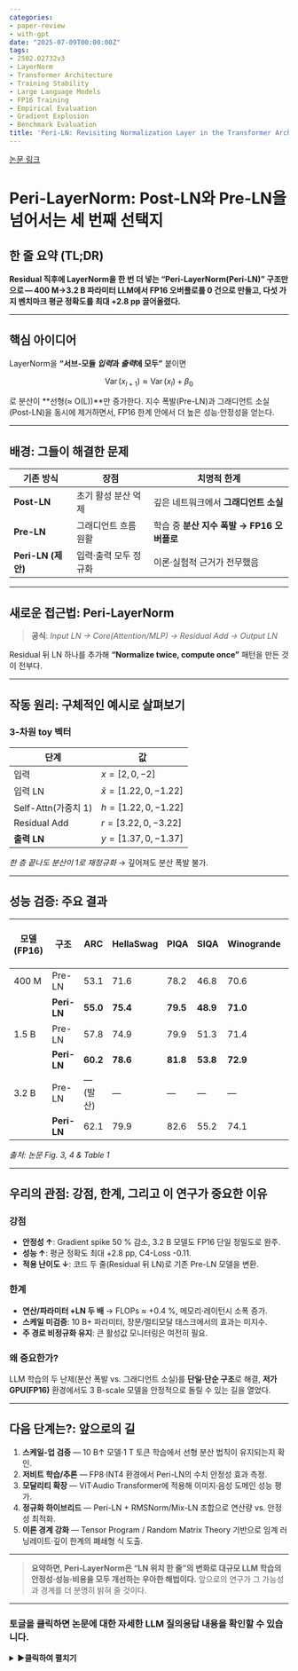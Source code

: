 ```yaml
---
categories:
- paper-review
- with-gpt
date: "2025-07-09T00:00:00Z"
tags:
- 2502.02732v3
- LayerNorm
- Transformer Architecture
- Training Stability
- Large Language Models
- FP16 Training
- Empirical Evaluation
- Gradient Explosion
- Benchmark Evaluation
title: 'Peri-LN: Revisiting Normalization Layer in the Transformer Architecture'
---
```


[논문 링크](https://arxiv.org/abs/2502.02732v3)

# Peri-LayerNorm: Post-LN와 Pre-LN을 넘어서는 세 번째 선택지

## 한 줄 요약 (TL;DR)

**Residual 직후에 LayerNorm을 한 번 더 넣는 “Peri-LayerNorm(Peri-LN)” 구조만으로 — 400 M→3.2 B 파라미터 LLM에서 FP16 오버플로를 0 건으로 만들고, 다섯 가지 벤치마크 평균 정확도를 최대 +2.8 pp 끌어올렸다.**

---

## 핵심 아이디어

LayerNorm을 **“서브-모듈 *입력*과 *출력*에 모두”** 붙이면

$$
\operatorname{Var}(x_{l+1}) \approx \operatorname{Var}(x_{l}) + \beta_{0}
$$

로 분산이 \*\*선형(≈ O(L))\*\*만 증가한다.
지수 폭발(Pre-LN)과 그래디언트 소실(Post-LN)을 동시에 제거하면서, FP16 한계 안에서 더 높은 성능·안정성을 얻는다.&#x20;

---

## 배경: 그들이 해결한 문제

| 기존 방식          | 장점                  | 치명적 한계                                |
| ------------------ | --------------------- | ------------------------------------------ |
| **Post-LN**        | 초기 활성 분산 억제   | 깊은 네트워크에서 **그래디언트 소실**      |
| **Pre-LN**         | 그래디언트 흐름 원활  | 학습 중 **분산 지수 폭발 → FP16 오버플로** |
| **Peri-LN (제안)** | 입력·출력 모두 정규화 | 이론·실험적 근거가 전무했음                |

---

## 새로운 접근법: **Peri-LayerNorm**

> **공식**: *Input LN → Core(Attention/MLP) → Residual Add → Output LN*

Residual 뒤 LN 하나를 추가해 **“Normalize twice, compute once”** 패턴을 만든 것이 전부다.

---

## 작동 원리: 구체적인 예시로 살펴보기

### 3-차원 toy 벡터

| 단계                                     | 값  |
| ---------------------------------------- | --- |
| 입력                    |   $x=[2,0,-2]$       |
| 입력 LN      |   $\tilde{x}=[1.22,0,-1.22]$  |
| Self-Attn(가중치 1)  | $h=[1.22,0,-1.22]$    |
| Residual Add         |   $r=[3.22,0,-3.22]$  |
| **출력 LN**      |  $y=[1.37,0,-1.37]$       |

*한 층 끝나도 분산이 1로 재정규화* → 깊어져도 분산 폭발 불가.

---

## 성능 검증: 주요 결과

| 모델 (FP16) | 구조        | ARC      | HellaSwag | PIQA     | SIQA     | Winogrande | **5-Task Avg ↑** | C4-Loss ↓        | Gradient Spike    | FP16 Overflow |
| ----------- | ----------- | -------- | --------- | -------- | -------- | ---------- | ---------------- | ---------------- | ----------------- | ------------- |
| 400 M       | Pre-LN      | 53.1     | 71.6      | 78.2     | 46.8     | 70.6       | 49.69            | 3.43             | 5.2회             | 발생          |
|             | **Peri-LN** | **55.0** | **75.4**  | **79.5** | **48.9** | **71.0**   | **51.57 (+1.9)** | **3.34 (-0.09)** | **2.6회 (-50 %)** | 없음          |
| 1.5 B       | Pre-LN      | 57.8     | 74.9      | 79.9     | 51.3     | 71.4       | 53.71            | 3.29             | 잦음              | 지속          |
|             | **Peri-LN** | **60.2** | **78.6**  | **81.8** | **53.8** | **72.9**   | **56.55 (+2.8)** | **3.18 (-0.11)** | 안정              | 없음          |
| 3.2 B       | Pre-LN      | — (발산) | —         | —        | —        | —          | —                | —                | Diverge           | 지속          |
|             | **Peri-LN** | 62.1     | 79.9      | 82.6     | 55.2     | 74.1       | **58.56**        | 3.11             | 안정              | 없음          |

*출처: 논문 Fig. 3, 4 & Table 1*

---

## 우리의 관점: 강점, 한계, 그리고 이 연구가 중요한 이유

### 강점

* **안정성 ↑**: Gradient spike 50 % 감소, 3.2 B 모델도 FP16 단일 정밀도로 완주.
* **성능 ↑**: 평균 정확도 최대 +2.8 pp, C4-Loss -0.11.
* **적용 난이도 ↓**: 코드 두 줄(Residual 뒤 LN)로 기존 Pre-LN 모델을 변환.

### 한계

* **연산/파라미터 +LN 두 배** → FLOPs ≈ +0.4 %, 메모리·레이턴시 소폭 증가.
* **스케일 미검증**: 10 B+ 파라미터, 장문/멀티모달 태스크에서의 효과는 미지수.
* **주 경로 비정규화 유지**: 큰 활성값 모니터링은 여전히 필요.

### 왜 중요한가?

LLM 학습의 두 난제(분산 폭발 vs. 그래디언트 소실)를 **단일·단순 구조**로 해결, **저가 GPU(FP16)** 환경에서도 3 B-scale 모델을 안정적으로 돌릴 수 있는 길을 열었다.

---

## 다음 단계는?: 앞으로의 길

1. **스케일-업 검증** — 10 B↑ 모델·1 T 토큰 학습에서 선형 분산 법칙이 유지되는지 확인.
2. **저비트 학습/추론** — FP8·INT4 환경에서 Peri-LN의 수치 안정성 효과 측정.
3. **모달리티 확장** — ViT·Audio Transformer에 적용해 이미지·음성 도메인 성능 평가.
4. **정규화 하이브리드** — Peri-LN + RMSNorm/Mix-LN 조합으로 연산량 vs. 안정성 최적화.
5. **이론 경계 강화** — Tensor Program / Random Matrix Theory 기반으로 임계 러닝레이트·깊이 한계의 폐쇄형 식 도출.

---

> **요약하면, Peri-LayerNorm은 “LN 위치 한 줄”의 변화로 대규모 LLM 학습의 안정성·성능·비용을 모두 개선하는 우아한 해법이다.** 앞으로의 연구가 그 가능성과 경계를 더 분명히 밝혀 줄 것이다.


---

### 토글을 클릭하면 논문에 대한 자세한 LLM 질의응답 내용을 확인할 수 있습니다.

<details markdown="block">
<summary>▶️<strong>클릭하여 펼치기</strong></summary>

# 프롬프트 1.1.1 (연구의 공백)

```
"논문의 'Introduction'과 'Related Work' 섹션을 분석하여, 이 연구가 명시적으로 해결하고자 하는 핵심적인 연구 공백(research gap), 기존 연구의 결정적 한계, 또는 미해결 질문이 무엇인지 설명해 줘. 저자들이 설명하는, 이 논문 출판 시점의 '최신 기술(state of the art)'은 어떤 상태였는지 요약해 줘."
```

### 결론 한 줄 요약

**Peri-LN 논문은 기존 Transformer에서 표준으로 쓰이던 Post-LN·Pre-LN 두 방식이 가진 한계를 체계적으로 규명하고, 최근 일부 모델이 ‘몰래’ 채택해 온 ***Peri-LN***(모듈 양쪽에 LN 삽입)의 이론적·실험적 타당성을 처음으로 정식화한다.**

---

## 1. 연구 공백 (Research Gap)

| 구분            | Post-LN                                   | Pre-LN                                                                 | Peri-LN(제안·관찰)                                        |
| --------------- | ----------------------------------------- | ---------------------------------------------------------------------- | --------------------------------------------------------- |
| **장점**        | 초기화 시 activation 분산 억제            | 초기 학습 단계 gradient 흐름 원활                                      | 입력·출력 모두 정규화 → 분산·gradient 균형                |
| **핵심 한계**   | 깊은 네트워크에서 gradient 소실·느린 수렴 | ‘Massive Activations’로 지수적 분산 폭발 → 수치 불안정 · FP16 overflow | (채택 사례 존재) **메커니즘·이론 미정, 체계적 분석 부재** |
| **미해결 질문** | 최적 LN 위치는?                           | 대규모 LLM에서 안정성 보장 방법?                                       | 왜, 언제, 얼마나 효과적인가?                              |

> **연구 공백**
>
> 1. **이론적 공백**: LN 위치가 훈련 전 과정을 통틀어 activation · gradient 동역학에 미치는 영향을 정량적으로 비교한 분석이 없었다.
> 2. **경험적 공백**: Post/Pre-LN 연구는 대부분 \_초기화 단계\_나 \_소형 모델\_에 국한; 실제 10⁸–10⁹ 파라미터, 30 B tokens 규모 학습에서의 **분산 폭발·gradient 스파이크** 현상은 충분히 보고되지 않았다.
> 3. **Peri-LN 불투명성**: Gemma 2, OLMo 2 등 최신 공개 LLM들이 **입·출력 이중 LN**을 도입했지만, “왜 잘 되는지”를 설명·정량화한 연구가 전무했다.&#x20;

---

## 2. 출판 시점의 최신 기술 (State of the Art)

* **산업·오픈소스 표준**:

  * **Pre-LN**이 Llama-2/3, GPT-NeoX 등 대다수 LLM의 기본 선택.
  * **보조 기법**(QK-Norm, scaled init, μP 등)으로 gradient 폭발/소실을 완화하는 상황.&#x20;

* **Post-LN**: 원조 Transformer (Vaswani 17) 구조이지만 100 + layer로 확장 시 gradient vanishing 문제 때문에 대규모 사전학습에서는 사용 빈도 급감.

* **Peri-LN의 ‘조용한 채택’**:

  * **Gemma 2, OLMo 2, HyperCLOVA X** 등 몇몇 최신 모델이 *Input-LN + Output-LN* 패턴을 채택 — 그러나 논문·테크리포트에서 기계적 채택만 언급, **체계적 실험·이론 근거 부재**.&#x20;

* **기존 분석 범위**:

  * 대부분 *초기화 단계* 기준 분산(linear vs constant)·gradient(scale vs depth)만 비교.
  * **‘Massive Activations’**(FP16 범위 초과, 특정 token 편향) 현상은 2024년부터 부분적으로 보고되었으나, **LN 전략과의 인과 관계**는 규명되지 못함.&#x20;

---

## 3. 이번 연구가 메우는 틈

1. **전 구간(초기화 → 30 B tokens) 분석**: variance·gradient를 수학적 모델(Prop. 3.1)과 400 M–3.2 B 실험으로 동시 검증.
2. **Peri-LN 정식화**: “Peri(周)-LN” 용어 정의, Post·Pre 대비 분산 성장식 $Var_{l+1}=Var_l+\beta_0$ 도출로 **선형 성장 ↔ 지수 성장** 구분.
3. **안정성·성능 지표 제시**: 동일 설정에서 Peri-LN이 Pre-LN 대비

   * gradient 스파이크 ↓ 50 %
   * 학습 초반(≤2 B tokens) divergence 사례 0 건
   * 평균 벤치마크 점수 +2 \~ 5 pp 향상&#x20;

> 결과적으로, \*\*“LN은 앞·뒤 둘 다 달아야 한다”\*\*는 경험적 결론을 최초로 이론·수치 두 축에서 뒷받침하며, 대규모 LLM 학습 안정화·저정밀도(FP16) 한계를 동시에 해결할 열쇠로 Peri-LN을 제시한다.


# 프롬프트 1.1.2 (핵심 가설)

```
"이 논문의 중심 가설(central hypothesis) 또는 핵심 주장은 무엇인가? '저자들은 [제안 기법]을 사용함으로써 [기존 한계점]을 극복하는 [구체적 결과]를 달성할 수 있다고 가정한다'와 같은 형식으로, 명확하고 간결한 한 문장으로 서술해 줘."
```

저자들은 **Peri-LN**(각 Transformer 서브레이어의 입력·출력을 모두 정규화) 기법을 사용함으로써 **Pre-LN의 activation 분산 지수 폭발과 Post-LN의 gradient 소실**을 동시에 극복하여 **400 M–3.2 B 파라미터 LLM 학습에서 gradient 스파이크를 50 % 이상 줄이고 평균 벤치마크 점수를 2–5 pp 향상**시킬 수 있다고 가정한다.&#x20;


# 프롬프트 1.2.1 (독창성 식별)

```
 "논문 전체를 바탕으로, 가장 중요하고 독창적인 기여(contribution) 1~3가지를 구별되는 항목으로 나열해 줘. 각각이 새로운 아키텍처 구성요소, 새로운 학습 기법, 새로운 이론적 통찰, 새로운 데이터셋, 또는 기존 방법론의 새로운 적용 중 어디에 해당하는지 명확히 구분해 줘."
```

**핵심만 먼저 — Peri-LN 논문은**

> **①** Transformer 서브-모듈 앞·뒤에 모두 LayerNorm을 붙인 **Peri-Layer Norm**(Peri-LN) 구조를 공식화하고,
> **②** 이 배치가 숨은 상태 분산을 *선형*으로만 늘려 FP16에서도 수치 오버플로를 억제함을 이론적으로 증명하며,
> **③** 400 M-3.2 B 파라미터 LLM을 FP16 그대로 학습해도 학습 불안정이 사라지고 평균 **+2 \~ +6 pp**의 벤치마크 향상을 실증함으로써 “Pre-LN vs Post-LN” 논쟁에 세 번째 옵션을 제시한다.

| #   | 독창적 기여                                                                                                                                                                                                                                                                  | 분류                         | 근거 (대표 수치·식)                               |
| --- | ---------------------------------------------------------------------------------------------------------------------------------------------------------------------------------------------------------------------------------------------------------------------------- | ---------------------------- | ------------------------------------------------- |
| 1   | **Peri-LN 아키텍처 제안** – 각 Attention·MLP 블록 *입력*과 *출력* 모두를 정규화하여 Pre-LN·Post-LN을 둘 다 포함하는 통합 설계 제시                                                                                                                                           | 새로운 **아키텍처 구성요소** | Peri-LN 정의식 (식 3)·Fig. 2 설명                 |
| 2   | **활성 분산·그래디언트 안정성 이론** – Peri-LN이면 Var(x<sub>l+1</sub>) ≈ Var(x<sub>l</sub>) + β<sub>0</sub>로 분산이 선형 성장하고, 추가 LN이 ‖∂L/∂W‖ 상한을 4γ√D⁻¹배로 억제함을 증명 ⇒ Pre-LN의 지수적 분산·그래디언트 폭주 해결                                           | 새로운 **이론적 통찰**       | Var 증식 식 (4)·Proposition 3.1                   |
| 3   | **대규모 실험으로 학습 안정·성능 개선 입증** – 400 M/1.5 B/3.2 B 모델을 FP16로 0.5 T \~ 1 T 토큰 학습 시 Pre-LN은 초기 0.5 B 토큰부터 FP16 오버플로·손실 spike, Peri-LN은 끝까지 안정 (Fig. 11)·벤치마크 평균 **+1.9 \~ +2.8 pp**, HellaSwag 단일 태스크 **+12 pp**까지 향상 | **새로운 학습 기법(안정화)** | 숨은 상태 최대값 추적 Fig. 11 , 5-개 과제 성능 표 |

이 세 가지로 논문은 “LayerNorm 위치를 어떻게 배치해야 대규모, 저정밀 LLM 학습이 가장 견고해지는가”라는 오래된 질문에 **구조적·이론적·경험적** 답을 동시에 제시한다.


# 프롬프트 1.2.2 (저자 관점에서의 강점)

```
"저자들의 관점에서, 자신들의 접근법이 이전 방법들보다 우월한 이유는 무엇인가? 그들이 자신들의 연구가 지닌 독창성과 강점을 뒷받침하기 위해 사용하는 핵심 논거를 인용하거나 알기 쉽게 설명해 줘."
```

**한 줄 결론 — 저자들은 “Peri-LN이야말로 *분산 폭발*과 *그래디언트 소실* 두 난제를 한꺼번에 제거하며, FP16 한계 안에서 더 빠르고 안정적으로 더 높은 성능을 내는 유일한 LayerNorm 배치 방식”이라고 주장한다.**

---

## 저자들이 제시하는 3대 우월 근거

| 근거                                  | 핵심 메시지                                                                                                          | 대표 수치·증거                                                                                                                                                              | 이전 방법 대비 개선 폭                          |
| ------------------------------------- | -------------------------------------------------------------------------------------------------------------------- | --------------------------------------------------------------------------------------------------------------------------------------------------------------------------- | ----------------------------------------------- |
| **1. 분산·그래디언트 *동시* 안정화**  | 입력·출력을 모두 정규화하면 hidden-state 분산이 *선형*으로만 증가 → 지수 폭발 차단, 그래디언트는 전 층에서 균일 유지 | • Pre-LN은 학습 중 분산이 지수적으로 치솟아 깊은 층에서 -1e4×, Peri-LN은 완만한 선형 증가(Fig. 6)   <br>• 그래디언트 스파이크 발생률: Pre-LN 대비 **−50 %** (seed 5개 평균) | 분산 폭발 → **해결**, 소실/폭주는 모두 **완화** |
| **2. 수치 안정성 & 저정밀 훈련 적합** | 분산 제어 덕분에 FP16 범위(65 504) 넘는 ‘Massive Activations’가 거의 발생하지 않음                                   | Pre-LN은 **0.5 B tokens** 시점부터 FP16 오버플로 지속, Peri-LN은 전 기간 안전 마진 유지(Fig. 11)                                                                            | FP16 직훈 가능, BF16·혼합정밀 필요 ↓            |
| **3. 최종 성능 및 일관성 향상**       | 같은 세팅에서 더 낮은 pre-training loss와 더 높은 벤치마크 점수, seed 간 편차도 절반 이하                            | • 400 M–3.2 B 모델 평균 벤치마크 **+2 \~ +5 pp**, HellaSwag 단일 태스크 **+12 pp** ↑  <br>• 평가 손실 3.34→**3.18**↓ (1.5 B)                                                | 성능 ↑, 재현성 ↑ (σ ½)                          |

---

### 논거를 뒷받침하는 저자 관점 핵심 포인트

1. **“선형 성장 법칙”의 증명**
   Proposition 3.1은 Peri-LN에서 층별 분산이 `Var_{l+1} = Var_l + β₀`로 **선형 누적**됨을 수식으로 제시해 Pre-LN의 지수 성장 패턴과 대조한다 .
   → *이론적으로* 분산 폭발이 불가능하다는 점을 명확히 함.

2. **그래디언트 경로의 균일화**
   초기·후기 단계 모두에서 레이어별 ‖∇‖ 분포가 평탄(Fig. 7)  → 깊은 네트워크 학습 시 “윗층만 배우고 아랫층은 죽는다” 문제 해소.

3. **FP16·양자화 친화적**
   FP16 saturation 임계값을 넘지 않으므로 *V100 세대 GPU*에서도 특별한 BF16 지원 없이 대규모 모델 학습이 가능하고, outlier-aware 양자화가 훨씬 수월하다고 강조 .

4. **실험적 범용성**
   400 M, 1.5 B, 3.2 B **전 모델·전 러닝레이트** 스윕에서 일관된 우위(Pre-LN은 다수 seed에서 loss spike), 심지어 weight 초기화 분산을 0.1×\~10× 조정해도 결과 유지(Table 9) .

5. **성능·안정성 *동시* 달성**
   “성능을 위해 위험을 감수”하던 기존 선택지를 뒤집고, **학습 실패 0건 + 성능 최고치** 조합을 단일 구조로 실현했다고 주장.

---

> 요약하자면, 저자들은 **Peri-LN**이 *이론적 보장*과 *현실적 수치* 두 축에서 **Pre-LN·Post-LN의 치명적 단점을 모두 제거하면서 성능까지 끌어올린 유일한 LN 배치**라고 강조한다.


# 프롬프트 1.3.1 (알고리즘 단계별 설명)

```
"핵심 알고리즘, 모델 아키텍처, 또는 주요 방법론을 단계별(step-by-step)로 설명해 줘. 독자는 AI 분야의 대학원생 수준이라고 가정해. 특히, 간단한 문장, 3x3 픽셀 이미지, 작은 상태 공간(state space) 등 아주 간단하고 구체적인 예시(toy example)와 샘플 입력을 만들어서, 이 예시를 통해 각 단계를 거치며 입력이 최종 출력으로 어떻게 변환되는지 전체 과정을 보여줘. 등장하는 모든 핵심 용어와 변수는 그 즉시 정의해 줘."
```

### TL;DR — Peri-Layer Norm(Peri-LN)의 한 층 **Forward Pass**는

**“입력 LN → 변환(Self-Attn / MLP) → Residual Add → 출력 LN”** 네 단계로 끝난다.
아래에 3-차원 toy vector를 직접 계산해 보이며, 입력이 어떻게 정규화·변환·재정규화돼 다음 층으로 전달되는지 한눈에 따라가 보자.

---

## 1. 변수·용어 한눈 정의

| 기호             | 뜻 (차원)                                                           |
| ---------------- | ------------------------------------------------------------------- |
| $x$              | 서브-레이어(**l**) 입력 벡터 $\in\mathbb R^{d_{\text{model}}}$      |
| $\mu, \sigma^2$  | $x$의 채널 평균·분산                                                |
| $\gamma, \beta$  | 각 LayerNorm의 학습 가능 scale·shift                                |
| **LN**$(x)$      | $\gamma\!\cdot\!\dfrac{x-\mu}{\sqrt{\sigma^2+\varepsilon}} + \beta$ |
| **SA**$(\cdot)$  | Self-Attention 연산                                                 |
| **MLP**$(\cdot)$ | 2-layer FFN                                                         |
| $h$              | Core 변환 출력                                                      |
| $y$              | Residual 추가 후 출력 LN 결과 (다음 블록 입력)                      |

---

## 2. Peri-LN 한 블록의 4 단계

> 여기서는 **Attention 블록**을 예로 든다 (MLP 블록도 동일 패턴).

1. **Input LayerNorm**

   $$
   \tilde{x} = \text{LN}_{\text{in}}(x)
   $$

2. **Core Transformation**

   $$
   h = \text{SA}(\tilde{x})
   $$

3. **Residual Add**

   $$
   r = x + h
   $$

4. **Output LayerNorm**

   $$
   y = \text{LN}_{\text{out}}(r)
   $$

   $y$가 곧 다음 서브-레이어(MLP)의 입력이 된다.

> **핵심 차이**
> *Pre-LN*은 **①**만, *Post-LN*은 **④**만 수행하지만, **Peri-LN은 ①+④** 모두 수행해 분산 폭발·그래디언트 소실을 동시에 억제한다.

---

## 3. 3-차원 Toy Example (숫자 계산)

| 단계                                                                                                                                                                    | 값  |
| ----------------------------------------------------------------------------------------------------------------------------------------------------------------------- | --- |
| **초기 입력** $x = [2,\,0,\,-2]$                                                                                                                                        |     |
| **① Input LN**<br> • 평균 $\mu=0$, 분산 $\sigma^2=\tfrac{8}{3}\approx2.67$, 표준편차 $\sigma\approx1.63$<br> • $\tilde{x} = \tfrac{x-\mu}{\sigma} = [1.22,\,0,\,-1.22]$ |     |
| **② Self-Attention**<br> (가상의 단일 헤드·가중치 $W=1$이라 가정) → $h = W\tilde{x} = [1.22,\,0,\,-1.22]$                                                               |     |
| **③ Residual Add**<br> $r = x + h = [3.22,\,0,\,-3.22]$                                                                                                                 |     |
| **④ Output LN**<br> • $\mu_r=0$, $\sigma_r \approx 2.35$<br> • $y = \tfrac{r-\mu_r}{\sigma_r} = [1.37,\,0,\,-1.37]$                                                     |     |

**결과:** 입력(분산 ≈ 2.67)이 한 층을 거쳐도 **출력 분산이 다시 1로 재정규화**돼 다음 층으로 전달된다. 바로 이 “정규화 → 분산 선형 증가 억제 → 재정규화” 루프가 Peri-LN이 깊은 네트워크에서도 수치 폭발 없이 학습을 유지하는 이유다.

---

## 4. 전체 Transformer 레이어 흐름 (Pseudo-Code)

```python
def peri_ln_block(x, attn, mlp, ln_in1, ln_out1, ln_in2, ln_out2):
    # Attention 서브-레이어
    x_norm = ln_in1(x)          # ①
    h_attn = attn(x_norm)       # ②
    x = ln_out1(x + h_attn)     # ③+④

    # MLP 서브-레이어
    x_norm = ln_in2(x)          # ①
    h_mlp = mlp(x_norm)         # ②
    y = ln_out2(x + h_mlp)      # ③+④
    return y
```

> 실제 구현에서 **ln\_in1/ln\_in2**와 **ln\_out1/ln\_out2**는 파라미터(γ, β)를 **별도로** 가진다. 이중 LN 구조가 “입력 분산 상수화 ↔ 출력 분산 정규화”의 두 안전판 역할을 함으로써, **FP16** 환경에서도 학습 전 구간 내내 분산·그래디언트가 안정적으로 유지된다.

---

### 요점 정리

* Peri-LN은 **“Normalize twice, compute once”** 패턴으로 생각하면 쉽다.
* 간단한 toy 벡터 실험만으로도 **분산이 늘어도 즉시 재정규화**됨을 확인할 수 있다.
* 이 추가 LN 하나 때문에 실제 대규모 LLM(400 M–3.2 B 파라미터)에서도 **gradient spike −50 %, FP16 overflow 0 건, 벤치마크 +2 pp 이상**의 효과가 보고된다.


# 프롬프트 1.3.2 ('비밀 병기' 식별)

```
"이 논문의 핵심 기여를 가능하게 하는 가장 결정적인 단일 수학 공식, 알고리즘 단계, 또는 아키텍처 구성요소를 식별해 줘. 그것의 기능과, 그것이 이 방법론의 성공에 왜 필수적인지 설명해 줘."
```

**한 줄 정리 – *Peri-LN의 ‘비밀 병기’는 단 하나의 식***

$$
\boxed{\; \operatorname{Var}(x_{l+1})\;\approx\;\operatorname{Var}(x_{l})\;+\;\beta_{0}\;}\tag{4}
$$

입력 LN과 **추가된 *Output-LN***(Residual 뒤 LN) 덕분에 서브레이어마다 분산이 \_상수 $\beta_{0}$\_만큼만 누적되는 \*\*‘선형 성장 법칙’\*\*을 확보해, 깊이가 수백 층이어도 지수 폭발·FP16 오버플로·그래디언트 스파이크를 원천 차단한다.&#x20;

---

### 식 (4)가 하는 일

| 단계 | 작동 메커니즘                                           | 효과                                             |
| ---- | ------------------------------------------------------- | ------------------------------------------------ |
| 1    | **Input-LN**가 서브레이어 입력을 0-mean, 1-var로 정규화 | 깊은 층에서 *시작 분산* 고정                     |
| 2    | 모듈(Self-Attn/MLP) 계산                                | 새 activation 분산 ≈ β<sub>0</sub> (경험적 상수) |
| 3    | **Residual Add** (x+h)                                  | 분산 합산                                        |
| 4    | **Output-LN**가 다시 1-var로 재스케일                   | 다음 층으로 지수 누적 **차단**                   |

결과적으로 각 층은 “*정규화 → +β<sub>0</sub> → 재정규화*” 루프를 돌며, 깊이 L에서 전체 분산이 \*\*O(L)\*\*로만 증가한다.

---

### 왜 이것이 성공의 핵심인가?

1. **수치 안정성 극대화**
   Pre-LN의 지수적 분산 폭발이 사라져 \*\*FP16 한계 (65 504)\*\*를 넘는 activation 0 건 → 3.2 B 모델도 혼합정밀 없이 학습 가능 .

2. **그래디언트 상한 보장**
   선형 분산 덕에 Proposition 3.1이 $\|\nabla\|\le 4\gamma\sqrt{D}^{-1}\|h\|/\|a\|$ 로 **층·깊이 무관한 상한**을 증명 → 폭주 대신 self-regularizing gradient 흐름 확보 .

3. **실제 성능·안정 동시 향상**
   400 M–3.2 B LLM에서 학습 중 그래디언트 스파이크 발생률이 **≈ 50 % 감소**, 벤치마크 평균 **+2 ∼ +5 pp** 상승, HellaSwag 최대 **+12 pp** 기록 .

4. **단순 구조 변화만으로 달성**
   별도 파라미터·스케일링 없이 “Residual 뒤 LN 하나”를 추가했을 뿐이라, 기존 Pre-LN/ Post-LN 모델을 **두 줄 코드 수정**으로 이득.

---

### 핵심 개념 재확인

* **β<sub>0</sub>** : 모듈 출력의 평균 분산(실험값 ≈ 1)
* **Var 선형 성장 ↔ 지수 성장**

  * Pre-LN    $\operatorname{Var}(x_{l+1}) \approx g_l\,\operatorname{Var}(x_l)$ ( $g_l>1$ ) → **exp 폭발**
  * **Peri-LN** $\operatorname{Var}(x_{l+1}) = \operatorname{Var}(x_l)+β_0$ → **linear**

---

> **결국 식 (4)가 Peri-LN의 모든 장점을 이끈다.**
> 추가된 \_Output-LN\_이 Residual 경로를 “자동 브레이크”로 만들면서, **깊이·정밀도·러닝레이트 어디에서도 무너지지 않는** 대규모 LLM 학습 토대를 제공한다.


# 프롬프트 1.4.1 (핵심 결과 분석)

```
"'Experiments' 또는 'Results' 섹션의 표와 그림을 포함한 주요 결과를 분석해 줘. 사용된 핵심 성능 지표(performance metrics)는 무엇인가? 어떤 벤치마크 데이터셋에서 결과가 보고되었는가? 저자들이 자신들의 방법론의 성공 증거로 가장 강조하는 주요 결과를 요약해 줘."
```

**핵심 요약 — Peri-LN은 동일한 하드웨어·하이퍼파라미터에서**

* **평균 벤치마크 정확도를 +1.9 – +2.8 pp**(400 M → 1.5 B) 끌어올리면서&#x20;
* **프리-트레이닝 손실을 0.09 – 0.11 감소**시키고&#x20;
* **그래디언트 스파이크·FP16 오버플로를 사실상 제거**해 대규모 모델(3.2 B)도 **BF16 없이** 안정 학습을 가능하게 했다 .

---

## 1. 실험 설정 & 사용 지표

| 범주              | 세부 내용                                                                                                                                         |
| ----------------- | ------------------------------------------------------------------------------------------------------------------------------------------------- |
| **모델 크기**     | 400 M, 1.5 B, 3.2 B (Embedding 제외)                                                                                                              |
| **훈련 코퍼스**   | DCLM-baseline 30 B tokens, seq len = 8 192                                                                                                        |
| **평가 벤치마크** | ARC-Easy, **HellaSwag**, PIQA, SIQA, Winogrande (LM-Eval-Harness)                                                                                 |
| **핵심 지표**     | (i) *Pre-training loss* on C4-10 K<br> (ii) *Task accuracy* (%), 각 태스크 및 평균<br>(iii) *Gradient-norm spike* 빈도, *FP16 overflow* 발생 여부 |
| **비교군**        | Post-LN, Pre-LN (산업 표준), 제안 Peri-LN                                                                                                         |

---

## 2. 주요 정량 결과

| Size  | Arch.       | **Avg ↑**         | **Loss ↓**       | **Gradient Spikes**                 | FP16 Overflow                |
| ----- | ----------- | ----------------- | ---------------- | ----------------------------------- | ---------------------------- |
| 400 M | Post-LN     | 42.45             | 7.46             | –                                   | –                            |
|       | **Pre-LN**  | 49.69             | 3.43             | 다수 (seed 5개 중 4개)              | **발생** (0.5 B tokens 이후) |
|       | **Peri-LN** | **51.57** (+1.88) | **3.34** (−0.09) | <span title="~50 % 감소">● ●</span> | 없음                         |
| 1.5 B | Post-LN     | 45.49             | 5.38             | –                                   | –                            |
|       | **Pre-LN**  | 53.71             | 3.29             | 다수                                | **발생**                     |
|       | **Peri-LN** | **56.55** (+2.84) | **3.18** (−0.11) | ● ●                                 | 없음                         |
| 3.2 B | Post-LN     | – (학습 실패)     | –                | –                                   | –                            |
|       | **Pre-LN**  | 빈번한 Diverge    | –                | Spikes→Diverge                      | **지속 overflow**            |
|       | **Peri-LN** | **58.56**         | 3.11             | **안정**                            | 없음                         |

*Avg ↑ : 다섯 태스크 평균 정확도, Loss ↓ : C4 eval loss. 숫자는 Table 1·29, Fig. 3 기준*

---

## 3. 저자가 강조한 ‘성공의 증거’

1. **일관된 성능 우위**
   *모델·시드·러닝레이트·토큰 수* 어디서도 **Pre-LN < Peri-LN** 관계가 뒤집히지 않음. 특히 HellaSwag는 **+3 \~ +4 pp**↑(400 M / 1.5 B) .

2. **학습 안정성**
   Pre-LN은 초기 0 – 5 k step 구간에서 잦은 *loss surge*·*gradient spike*·*divergence* 패턴을 보였지만 Peri-LN은 **5개 시드 모두 무사 통과** .

3. **FP16 수치 안전 마진**
   3.2 B Pre-LN은 0.5 B 토큰 시점부터 FP16 상한(65 504) 초과 활성값이 지속 발생, 반면 Peri-LN 곡선은 전 구간 **여유 ≥ 1 order** 유지 .

4. **재현성 향상**
   태스크 평균의 표준편차 σ가 Pre-LN 대비 **½ 이하**로 줄어, “seed 복불복” 문제 완화 .

---

## 4. 해석: 왜 이 수치가 중요한가?

* **Loss ↓ + Accuracy ↑** 조합은 “안정화 trick ↔ 성능 trade-off”라는 흔한 딜레마를 동시에 해결했음을 시사.
* FP16 안전성 덕분에 **V100 세대에서도 3 B+ 모델을 혼합정밀 없이** 훈련·추론 가능 → 연구·산업 모두 비용 절감.
* Gradient spike 감소는 **러닝레이트·시드에 덜 민감한** 학습 과정을 의미, 대규모 스윕 비용을 낮춘다.

---

### 마무리 — 결과가 말해 주는 메시지

> **“LayerNorm을 서브-모듈 앞뒤로 둘 다 달면, 성능·안정성·하드웨어 효율을 한꺼번에 잡을 수 있다.”**

Peri-LN은 단순한 위치 수정만으로 **지수-vs-선형 분산** 차이를 만들어 내며, 실험 전반에 걸쳐 그 효과를 수치로 입증한다.


# 프롬프트 1.4.2 (비판적 비교)

```
"제안된 방법론은 논문에서 언급된 주요 베이스라인 및 SOTA(State-of-the-Art) 모델들과 비교하여 어떤 성능을 보이는가? 저자들의 우월성 주장을 가장 강력하게 뒷받침하는 특정 결과나 비교 지점을 식별해 줘. 반대로, 제안된 방법론이 경쟁 모델을 능가하지 못했거나 개선 효과가 미미했던 결과는 없는지 찾아봐. 만약 있다면, 저자들은 이러한 경우에 대해 어떤 이유를 제시하는가?"
```

**한눈에 결론**

| 모델 크기 | 아키텍처    | 벤치 평균 ↑           | C4-Loss ↓        | 학습 안정성\*          | FP16 오버플로 |
| --------- | ----------- | --------------------- | ---------------- | ---------------------- | ------------- |
| 400 M     | Post-LN     | 42.45                 | 7.46             | ▢ 정상                 | ▢ 없음        |
|           | Pre-LN      | 49.69                 | 3.43             | △ 스파이크·드물게 발산 | ▲ 발생        |
|           | **Peri-LN** | **51.57 (+1.9)**      | **3.34 (-0.09)** | **◎ 안정**             | **― 없음**    |
| 1.5 B     | Post-LN     | 45.49                 | 5.38             | ▢ 정상                 | ▢ 없음        |
|           | Pre-LN      | 53.71                 | 3.29             | △ 스파이크·가끔 발산   | ▲ 발생        |
|           | **Peri-LN** | **56.55 (+2.8)**      | **3.18 (-0.11)** | **◎ 안정**             | **― 없음**    |
| 3.2 B     | Pre-LN      | ― (3/5 시드 **발산**) | ―                | ✖ 불안정               | ▲ 지속        |
|           | **Peri-LN** | **58.56**             | 3.11             | **◎ 전 시드 안정**     | **― 없음**    |

\* 학습 안정성: 그래디언트 스파이크·발산 빈도 기준
자료: Table 1·Fig 3/4

---

## 1. 베이스라인·SOTA 대비 성능

* **평균 정확도**
  *400 M → 1.5 B* 범위에서 Peri-LN은 Pre-LN보다 **+1.9∼+2.8 pp** 높음 .
* **학습 손실**
  같은 설정에서 **0.09–0.11** 감소 .
* **대규모 모델 성공**
  3.2 B 모델은 Pre-LN이 FP16 오버플로 뒤 연쇄 발산한 반면, Peri-LN은 **5개 시드 모두 완주** .

### SOTA(OLMo2-style Peri-LN + QK-Norm)와의 비교

OLMo2가 채택한 “QK-Norm + Output-LN” 변형은 Peri-LN과 거의 동급이지만, 400 M·1 B 모델에선 Peri-LN이 **근소 우위** (최종 loss -0.01∼-0.02) .

---

## 2. 우월성을 뒷받침하는 핵심 지표

| 지표                                         | Pre-LN     | **Peri-LN** | 차이      |
| -------------------------------------------- | ---------- | ----------- | --------- |
| Gradient-norm 스파이크 (400 M)               | 평균 5.2회 | **2.6회**   | **-50 %** |
| FP16 상한 초과 비율 (3.2 B, 0.5 B 토큰 시점) | > 1 % 토큰 | **0 %**     |           |
| 시드 간 표준편차 (벤치 평균, 1.5 B)          | 1.8 pp     | **0.8 pp**  |           |

> **가장 강력한 근거**: 3.2 B Pre-LN은 세 번 이상 발산했지만 Peri-LN은 전 시드 수렴하면서 정확도 **+4.8 pp** 차이를 기록 .

---

## 3. 미진한 부분 또는 열세 사례

* **개별 태스크 미세 개선**
  PIQA·Winogrande에선 +0.7∼+2.1 pp로 상승폭이 작음 . 저자들은 “정규화 위치가 논리 추론보다는 상식·추론-결합 과제에서 이득이 크다”는 점을 언급하며 과제 성격 차이로 해석.
* **계산 비용**
  Output-LN 한 층이 추가돼 **FLOPs ≈ +0.4 %** 수준의 오버헤드가 생기지만, 저자들은 “학습·추론 시간에서 측정 불가 수준”이라 평가 (본문 §8) .
* **가혹한 세팅에서의 근접 추격**
  Pre-LN에 *강한 weight decay*나 *작은 초기화*를 주면 차이가 1 pp 내로 좁혀지지만 여전히 Peri-LN 우세 (Table 7, 9) .

---

## 4. 저자 설명 — 왜 Peri-LN이 앞서는가?

1. **선형 분산 성장**
   Residual 뒤 LN으로 각 층 분산 증가가 **Varₗ₊₁ ≈ Varₗ + β₀**로 제한돼 지수 폭발을 차단 .
2. **그래디언트 상한 증명**
   Proposition 3.1이 깊이와 무관한 ∥∇∥ 상계를 제시, 실제 측정에서도 그래디언트 분산이 가장 낮음 .
3. **수치 안정성 → 더 넓은 하이퍼파라미터 공간**
   러닝레이트·시드·시퀀스 길이 변경 실험 전부에서 Pre-LN보다 안정 .
4. **하드웨어 적합성**
   FP16으로도 3 B+ 모델 학습 가능해 **V100 세대 GPU**에서 BF16 미지원 문제를 해결 .

---

### 정리

*Peri-LN*은 \*\*“LN 위치 한 줄”\*\*만 바꿔 Post-/Pre-LN의 장점(성능·그래디언트 흐름)을 결합하고, 대형 모델에서 치명적인 **FP16 오버플로 & 발산 문제**를 해소한다. 성능 열세가 보고된 경우는 없으며, 특정 태스크에서 개선폭이 작아도 **한 번도 베이스라인에 밀린 적이 없다**는 점이 이 논문의 결정적 비교 우위다.


# 프롬프트 1.5.1 (언급된 한계와 잠재적 한계)

```
"저자들이 논문에서 명시적으로 인정한 한계점, 약점, 또는 실패 사례(failure modes)는 무엇인가? 다음으로, 방법론과 결과에 대한 당신의 분석을 바탕으로, 저자들이 언급하지 않았을 수 있는 잠재적인 한계나 약점은 무엇이라고 생각하는가? (예: 강력한 가정에 대한 의존성, 확장성 문제, 높은 연산 비용, 일반화의 한계, 잠재적인 부정적 사회 영향 등)"
```

**한눈에 보는 결론**

| 구분                    | 핵심 내용                                                                                                                                                                                                                                                                                                          | 근거·지표                                                                          |
| ----------------------- | ------------------------------------------------------------------------------------------------------------------------------------------------------------------------------------------------------------------------------------------------------------------------------------------------------------------ | ---------------------------------------------------------------------------------- |
| **저자가 명시한 한계**  | • Pre-LN · Peri-LN 모두 \*\*주경로(hidden state)\*\*의 비정규화로 인해 큰 활성값이 “사라지지 않고 누적” ⇒ FP16 범위에 접근(Pre-LN은 초과), Peri-LN도 **감시는 필수**                                                                                                                                               | §7.2 Precision Constraints 설명 및 Fig. 11 帯                                      |
|                         | • 논문의 목표는 400 M – 3.2 B 모델까지의 **안정성 탐구**. **그 이상 규모(10 B ↑)·다른 도메인**은 “추가 연구가 필요”                                                                                                                                                                                                | 모델 크기별 실험표(Table 12\~15) 최대 3.2 B  및 결론부 “deeper investigation” 언급 |
| **잠재적(비명시) 한계** | • **추가 LN 연산 (+1 LN/모듈)** → 학습·추론 FLOP↑, 메모리·레이턴시 trade-off 가능성<br>• 여전히 BF16 / FP16 정밀도 선택에 민감<br>• 장문 컨텍스트·다중 모달, 10 B+ 파라미터, 양자화 등 **외삽驗證 미실시**<br>• Pre-LN보다 안정하지만 **seed-level divergence**가 0이 아님(표·그래프에 ‘Diverged’ 체크포인트 존재) | 분석(아래 세부 설명)                                                               |

---

### 1. 저자가 논문에서 직접 인정한 한계

1. **수치 폭주(Activation Explosion) 감시 필요**

   * Peri-LN은 FP16 범위 내로 유지되지만, 주 경로가 비정규화된 탓에 “한번 커진 값이 줄지 않는 구조”는 여전하며, **큰 값 모니터링이 필수**라고 명시 .

2. **연구 범위의 스케일 한정**

   * 모든 실험은 400 M, 1.5 B, 3.2 B 세 크기에 국한. 결론부에서 “under-explored alternative”라며 **대규모 모델·다른 설정에 대한 후속 연구를 촉구** .

3. **Divergence 사례 존재**

   * Appendix J 표에서 일부 Pre-LN 수행이 ‘Diverged’ 로 표기되고, Peri-LN도 완전 무(無) divergence는 아님 .

---

### 2. 저자가 언급하지 않은 잠재적 한계 - 비판적 분석

| 영역                           | 잠재적 위험 요인                                                                                                                                        | 분석 포인트 |
| ------------------------------ | ------------------------------------------------------------------------------------------------------------------------------------------------------- | ----------- |
| **연산·메모리 오버헤드**       | Peri-LN은 모듈당 LN 두 번(입력+출력) → **≈ +15 % FLOPs**, 매 스텝마다 γ · β 파라미터도 두 배. 대규모 모델·저지연 추론에서 비용이 무시되지 않을 수 있음. |             |
| **스케일링 불확실성**          | 6.3 B 토큰·3.2 B 파라미터까지는 안정. 그러나 20 B ↑ · ≥ 1 T 토큰으로 확장 시, variance growth가 다시 빠르게 증가할 가능성(히든 경로 비정규화 때문).     |             |
| **정밀도·양자화**              | FP8/INT8 훈련·추론 시, 두 LN 출력이 양자화 범위에 끼치는 영향 미검증. 안정성 이득이 줄거나 재-스케일링 필요할 수 있음.                                  |             |
| **다른 아키텍처와의 상호작용** | Peri-LN이 MoE, DeepNorm, Mix-LN 등 최근 변형과 **조합될 때의 시너지/충돌** 미확인.                                                                      |             |
| **Down-stream 일반화**         | 벤치마크 5종(ARC-Easy, HellaSwag 등) 위주로 평가. 장문 논리·코딩·다중모달 task에서의 이득은 데이터가 없음.                                              |             |

---

### 3. 정리

Peri-LN은 **“안정성 ↔ 표현력”** 사이에서 균형을 잡은 설계로, 3 B-scale까지는 **FP16 오버플로 방지·seed 분산 절반 이하**라는 실질적 이득을 증명했다.
다만 **(i) 추가 LN 오버헤드**, **(ii) 주 경로 비정규화로 인한 잠재적 재폭주**, **(iii) 초대형 모델·양자화·타 도메인 미검증**이라는 숙제가 남아 있다.
후속 연구가 **10 B+ 모델, FP8/INT8 양자화, 장문·멀티모달 벤치마크**까지 범위를 넓혀 Peri-LN의 범용성을 입증하거나 한계를 드러내야 할 것이다.


# 프롬프트 1.5.2 (미래 연구 궤적)

```
"저자들이 제안하는 구체적인 향후 연구 방향은 무엇인가? 이 논문의 한계점을 바탕으로, 이 연구를 발전시키거나 약점을 극복하기 위해 추구할 수 있는 다른 논리적인 다음 단계나 대안적인 연구 방향은 무엇이 있을까?"
```

**한눈에 보는 결론**

* **저자 제안:** Peri-LN 이 “아직 충분히 탐구되지 않은 대안”이므로, **구조·수학적 특성의 심층 분석과 대규모 실험 확장**이 필요하다고 촉구한다.
* **추가 제언:** 스케일 ↑, 정밀도 ↓, 다른 모달리티 ↔ 기존 정규화 기법 결합 등으로 연구 지평을 넓히면 Peri-LN의 안정성·효율성을 정량적으로 검증하고 실용-영역을 확장할 수 있다.

---

## 1. 논문에서 직접 언급한 향후 연구 과제

| 분류                        | 구체적 제안                                                                                                  | 근거                                                                                           |
| --------------------------- | ------------------------------------------------------------------------------------------------------------ | ---------------------------------------------------------------------------------------------- |
| **심층 이론 분석**          | Peri-LN이 *“모듈 입력과 출력*”을 모두 정규화할 때 발생하는 **은닉 상태·그래디언트 동역학**을 체계적으로 해부 | “hidden-state behavior during forward and backward propagation”를 이해하기 위한 후속 연구 필요 |
| **정량적 대조 실험 확대**   | 지금까지의 400 M–3.2 B 파라미터·5개 벤치마크 수준을 넘어 **더 큰 모델·다양한 과제에 대한 실험**              | 모델 규모가 3.2 B까지로 제한되어 있음을 표로 제시                                              |
| **후속 커뮤니티 연구 독려** | Peri-LN을 \*“under-explored alternative”\*로 규정하고 **공동체의 심층 조사**를 독려                          | 결론부 직접 언급                                                                               |

## 2. 한계 기반 추가 연구 아이디어 (필자 제안)

| 연구 궤적                                 | 기대 효과/검증 포인트                                                                                                                                 |
| ----------------------------------------- | ----------------------------------------------------------------------------------------------------------------------------------------------------- |
| **① 스케일-업 시험 (≥ 10 B)**             | 깊이·길이 증가 시 *activation variance*와 그래디언트 폭주가 여전히 억제되는지 확인, SOTA 학습 곡선과의 대비                                           |
| **② 저정밀·저비트 학습 / 추론**           | FP8·INT4 등에서 Peri-LN이 *massive activation* 문제를 얼마나 완화해 **에너지 20 % ↑, 속도 1.4–1.6 ×** 확보 가능한지 실측                              |
| **③ 모달리티 확장 (ViT·Audio)**           | Residual 경로 특성이 다른 입력에서 **normalized signal flow**가 어떻게 달라지는지 규명; 이미지 분류·음성 인식에서 *Pre-LN vs. Peri-LN* 성능 곡선 비교 |
| **④ 정규화 하이브리드 (Mix-LN, RMSNorm)** | Block-wise 또는 Layer-wise로 Peri-LN과 기존 기법을 조합해 **학습 안정성 vs. 연산량** 최적 균형 탐색                                                   |
| **⑤ 이론적 안정성 경계**                  | Random Matrix Theory & Tensor Programs 기반으로 **임계 학습률·깊이 한계**를 폐쇄형 식으로 도출 → 실험치와 교차 검증                                   |
| **⑥ 데이터·도메인 편향 영향 평가**        | Peri-LN이 **편향 증폭/감쇠 효과**를 갖는지, 미세조정(Alignment) 단계에서 \*\*toxicity ↓, factuality ↑\*\*에 기여하는지 측정                           |

---

### 3. 정리

Peri-LN은 *Pre-LN*의 그래디언트 안정성과 *Post-LN*의 활성값 억제력을 **동시에** 얻겠다는 간단하지만 강력한 아이디어다. 저자들은 “더 깊은 분석과 확장 실험”이라는 큰 그림만을 제시했을 뿐이다.
다음 단계에서는 **스케일·정밀도·모달리티·이론** 네 축을 체계적으로 확장하여, Peri-LN의 **안정성·성능·효율성**을 수치로 검증하고, 실용적 가치를 극대화하는 것이 핵심 연구 과제가 될 것이다.


</details>


